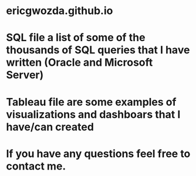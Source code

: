 # ericgwozda.github.io

# SQL file a list of some of the thousands of SQL queries that I have written (Oracle and Microsoft Server)

# Tableau file are some examples of visualizations and dashboars that I have/can created

# If you have any questions feel free to contact me.
